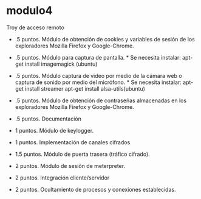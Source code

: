 # modulo4
Troy de acceso remoto
- .5 puntos. Módulo de obtención de cookies y variables de sesión de los exploradores Mozilla
Firefox y Google-Chrome.

- .5 puntos. Módulo para captura de pantalla.
       * Se necesita instalar:
                apt-get install imagemagick (ubuntu)

- .5 puntos. Módulo captura de video por medio de la cámara web o captura de sonido por
medio del micrófono.
       * Se necesita instalar:
                  apt-get install streamer
                apt-get install alsa-utils(ubuntu)

- .5 puntos. Módulo de obtención de contraseñas almacenadas en los exploradores Mozilla
Firefox y Google-Chrome.

- .5 puntos. Documentación

- 1 puntos. Módulo de keylogger.

- 1 puntos. Implementación de canales cifrados

- 1.5 puntos. Módulo de puerta trasera (tráfico cifrado).

- 2 puntos. Módulo de sesión de meterpreter.

- 2 puntos. Integración cliente/servidor

- 2 puntos. Ocultamiento de procesos y conexiones establecidas.
